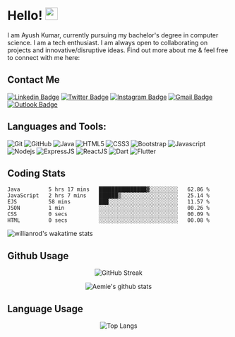 # Hello! <img src="https://raw.githubusercontent.com/aemmadi/aemmadi/master/wave.gif" width="28px">

I am Ayush Kumar, currently pursuing my bachelor's degree in computer science. I am a tech enthusiast. I am always open to collaborating on projects and innovative/disruptive ideas. Find out more about me & feel free to connect with me here:

## Contact Me
[![Linkedin Badge](https://img.shields.io/badge/-iamayushkr-blue?style=flat-square&logo=Linkedin&logoColor=white&link=https://www.linkedin.com/in/iamayushkr/)](https://www.linkedin.com/in/iamayushkr/)
[![Twitter Badge](https://img.shields.io/badge/-iamayushkr-1DA1F2?style=flat-square&logo=twitter&logoColor=white&link=https://twitter.com/iamayushkr)](https://twitter.com/iamayushkr)
[![Instagram Badge](https://img.shields.io/badge/-iamayushkr-purple?style=flat-square&logo=instagram&logoColor=white&link=https://www.instagram.com/iamayushkr/)](https://www.instagram.com/iamayushkr/)
[![Gmail Badge](https://img.shields.io/badge/-kumaraayush2210@gmail.com-c14438?style=flat-square&logo=Gmail&logoColor=white&link=mailto:kumaraayush2210749@gmail.com)](mailto:kumaraayush2210@gmail.com)
[![Outlook Badge](https://img.shields.io/badge/-kumaraayush2210@outlook.in-blue?style=flat-square&logo=Microsoft&logoColor=white&link=mailto:kumaraayush2210749@outlook.in)](mailto:kumaraayush2210@outlook.in)

## Languages and Tools:

![Git](https://img.shields.io/badge/-Git-black?style=flat-square&logo=git)
![GitHub](https://img.shields.io/badge/-GitHub-181717?style=flat-square&logo=github)
![Java](https://img.shields.io/badge/Java-ED8B00?style=flat-square&logo=java&logoColor=white)
![HTML5](https://img.shields.io/badge/-HTML5-E34F26?style=flat-square&logo=html5&logoColor=white)
![CSS3](https://img.shields.io/badge/-CSS3-1572B6?style=flat-square&logo=css3)
![Bootstrap](https://img.shields.io/badge/Bootstrap-563D7C?style=flat-square&logo=bootstrap&logoColor=white)
![Javascript](https://img.shields.io/badge/JavaScript-F7DF1E?style=flat-square&logo=javascript&logoColor=black)
![Nodejs](https://img.shields.io/badge/Node.js-43853D?style=flat-square&logo=node.js&logoColor=white)
![ExpressJS](https://img.shields.io/badge/Express.js-404D59?style=flat-square)
![ReactJS](https://img.shields.io/badge/React-20232A?style=flat-square&logo=react&logoColor=61DAFB)
![Dart](https://img.shields.io/badge/Dart-0175C2?style=flat-square&logo=dart&logoColor=white)
![Flutter](https://img.shields.io/badge/Flutter-02569B?style=flat-square&logo=flutter&logoColor=white)


## Coding Stats

<!--START_SECTION:waka-->

```text
Java         5 hrs 17 mins   ███████████████▓░░░░░░░░░   62.86 %
JavaScript   2 hrs 7 mins    ██████▒░░░░░░░░░░░░░░░░░░   25.14 %
EJS          58 mins         ███░░░░░░░░░░░░░░░░░░░░░░   11.57 %
JSON         1 min           ░░░░░░░░░░░░░░░░░░░░░░░░░   00.26 %
CSS          0 secs          ░░░░░░░░░░░░░░░░░░░░░░░░░   00.09 %
HTML         0 secs          ░░░░░░░░░░░░░░░░░░░░░░░░░   00.08 %
```

<!--END_SECTION:waka-->

![willianrod's wakatime stats](https://github-readme-stats.vercel.app/api/wakatime?username=iamayushkr)

## Github Usage

<p align="center">
  <img src="https://github-readme-streak-stats.herokuapp.com/?user=iamayushkr&theme=tokyonight&count_private=true" alt="GitHub Streak"/>
  </p>

<p align="center">
  <img src="https://github-readme-stats.aemiej.vercel.app/api?username=iamayushkr&show_icons=true&hide_border=true&theme=tokyonight&private=true" alt="Aemie's github stats"/>
</p>

## Language Usage

<p align="center">
  <img src="https://github-readme-stats.aemiej.vercel.app/api/top-langs/?username=iamayushkr&layout=compact&theme=tokyonight&show_icons=true&hide_border=true&private=true" alt="Top Langs"/>
  </p>
